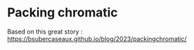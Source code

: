 # Packing chromatic
 
Based on this great story : https://bsubercaseaux.github.io/blog/2023/packingchromatic/
